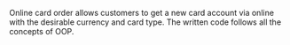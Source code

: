Online card order allows customers to get a new card account via online with the desirable currency and card type. 
The written code follows all the concepts of OOP.
